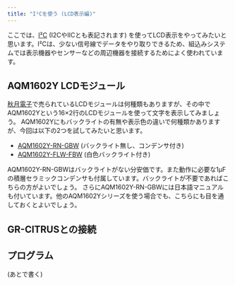 ```yaml
---
title: "I²Cを使う (LCD表示編)"
---
```


ここでは、[I²C](https://ja.wikipedia.org/wiki/I2C) (I2CやIICとも表記されます) を使ってLCD表示をやってみたいと思います。I²Cは、少ない信号線でデータをやり取りできるため、組込みシステムでは表示機器やセンサーなどの周辺機器を接続するためによく使われています。

## AQM1602Y LCDモジュール

[秋月電子](https://akizukidenshi.com/)で売られているLCDモジュールは何種類もありますが、その中でAQM1602Yという16×2行のLCDモジュールを使って文字を表示してみましょう。
AQM1602Yにもバックライトの有無や表示色の違いで何種類かありますが、今回は以下の2つを試してみたいと思います。

* [AQM1602Y-RN-GBW](https://akizukidenshi.com/catalog/g/gP-11916/) (バックライト無し、コンデンサ付き)
* [AQM1602Y-FLW-FBW](https://akizukidenshi.com/catalog/g/gP-12619/) (白色バックライト付き)

AQM1602Y-RN-GBWはバックライトがない分安価です。また動作に必要な1μFの積層セラミックコンデンサも付属しています。バックライトが不要であればこちらの方がよいでしょう。
さらにAQM1602Y-RN-GBWには日本語マニュアルも付いています。他のAQM1602Yシリーズを使う場合でも、こちらにも目を通しておくとよいでしょう。


## GR-CITRUSとの接続

## プログラム

(あとで書く)
